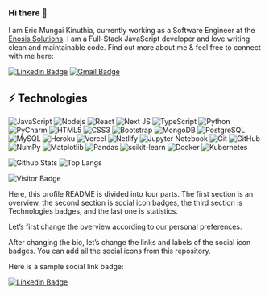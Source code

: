 ### Hi there 👋

I am Eric Mungai Kinuthia, currently working as a Software Engineer at the [Enosis Solutions](https://www.enosisbd.com/). I am a Full-Stack JavaScript developer and love writing clean and maintainable code. Find out more about me & feel free to connect with me here:

[![Linkedin Badge](https://img.shields.io/badge/-eric-kinuthia-blue?style=flat-square&logo=Linkedin&logoColor=white&link=https://www.linkedin.com/in/eric-kinuthia-488192187/)](https://www.linkedin.com/in/eric-kinuthia-488192187/)
[![Gmail Badge](https://img.shields.io/badge/-mungaikinus@gmail.com-c14438?style=flat-square&logo=Gmail&logoColor=white&link=mailto:mungaikinus@gmail.com)](mailto:mungaikinus@gmail.com)

## ⚡ Technologies

![JavaScript](https://img.shields.io/badge/-JavaScript-black?style=flat-square&logo=javascript)
![Nodejs](https://img.shields.io/badge/-Nodejs-black?style=flat-square&logo=Node.js)
![React](https://img.shields.io/badge/-React-black?style=flat-square&logo=react)
![Next JS](https://img.shields.io/badge/Next-black?style=for-the-badge&logo=next.js&logoColor=white)
![TypeScript](https://img.shields.io/badge/-TypeScript-007ACC?style=flat-square&logo=typescript)
![Python](https://img.shields.io/badge/-Python-black?style=flat-square&logo=Python)
![PyCharm](https://img.shields.io/badge/pycharm-143?style=for-the-badge&logo=pycharm&logoColor=black&color=black&labelColor=green)
![HTML5](https://img.shields.io/badge/-HTML5-E34F26?style=flat-square&logo=html5&logoColor=white)
![CSS3](https://img.shields.io/badge/-CSS3-1572B6?style=flat-square&logo=css3)
![Bootstrap](https://img.shields.io/badge/-Bootstrap-563D7C?style=flat-square&logo=bootstrap)
![MongoDB](https://img.shields.io/badge/-MongoDB-black?style=flat-square&logo=mongodb)
![PostgreSQL](https://img.shields.io/badge/-PostgreSQL-336791?style=flat-square&logo=postgresql)
![MySQL](https://img.shields.io/badge/-MySQL-black?style=flat-square&logo=mysql)
![Heroku](https://img.shields.io/badge/-Heroku-430098?style=flat-square&logo=heroku)
![Vercel](https://img.shields.io/badge/vercel-%23000000.svg?style=for-the-badge&logo=vercel&logoColor=white)
![Netlify](https://img.shields.io/badge/netlify-%23000000.svg?style=for-the-badge&logo=netlify&logoColor=#00C7B7)
![Jupyter Notebook](https://img.shields.io/badge/jupyter-%23FA0F00.svg?style=for-the-badge&logo=jupyter&logoColor=white)
![Git](https://img.shields.io/badge/-Git-black?style=flat-square&logo=git)
![GitHub](https://img.shields.io/badge/-GitHub-181717?style=flat-square&logo=github)
![NumPy](https://img.shields.io/badge/numpy-%23013243.svg?style=for-the-badge&logo=numpy&logoColor=white)
![Matplotlib](https://img.shields.io/badge/Matplotlib-%23ffffff.svg?style=for-the-badge&logo=Matplotlib&logoColor=black)
![Pandas](https://img.shields.io/badge/pandas-%23150458.svg?style=for-the-badge&logo=pandas&logoColor=white)
![scikit-learn](https://img.shields.io/badge/scikit--learn-%23F7931E.svg?style=for-the-badge&logo=scikit-learn&logoColor=white)
![Docker](https://img.shields.io/badge/docker-%230db7ed.svg?style=for-the-badge&logo=docker&logoColor=white)
![Kubernetes](https://img.shields.io/badge/kubernetes-%23326ce5.svg?style=for-the-badge&logo=kubernetes&logoColor=white)

![Github Stats](https://github-readme-stats.vercel.app/api?username=ludehsar&count_private=true&show_icons=true&include_all_commits=true)
![Top Langs](https://github-readme-stats.vercel.app/api/top-langs/?username=dalexscully&hide=TeX&layout=compact)

![Visitor Badge](https://visitor-badge.laobi.icu/badge?page_id=EricMungai97.EricKinuthia)

Here, this profile README is divided into four parts. The first section is an overview, the second section is social icon badges, the third section is Technologies badges, and the last one is statistics.

Let’s first change the overview according to our personal preferences.

After changing the bio, let’s change the links and labels of the social icon badges. You can add all the social icons from this repository.

Here is a sample social link badge:

[![Linkedin Badge](https://img.shields.io/badge/-eric-kinuthia-488192187-blue?style=flat-square&logo=Linkedin&logoColor=white&link=https://www.linkedin.com/in/eric-kinuthia-488192187/)](https://www.linkedin.com/in/eric-kinuthia-488192187/)
